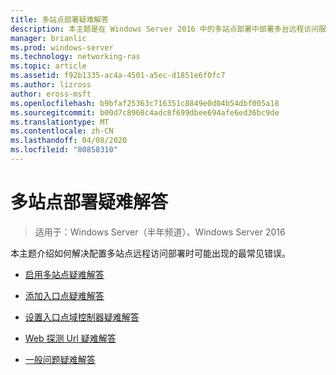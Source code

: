 ```yaml
---
title: 多站点部署疑难解答
description: 本主题是在 Windows Server 2016 中的多站点部署中部署多台远程访问服务器指南的一部分。
manager: brianlic
ms.prod: windows-server
ms.technology: networking-ras
ms.topic: article
ms.assetid: f92b1335-ac4a-4501-a5ec-d1851e6f0fc7
ms.author: lizross
author: eross-msft
ms.openlocfilehash: b9bfaf25363c716351c8849e0d04b54dbf005a18
ms.sourcegitcommit: b00d7c8968c4adc8f699dbee694afe6ed36bc9de
ms.translationtype: MT
ms.contentlocale: zh-CN
ms.lasthandoff: 04/08/2020
ms.locfileid: "80858310"
---
```

# <a name="troubleshoot-a-multisite-deployment"></a>多站点部署疑难解答

>适用于：Windows Server（半年频道）、Windows Server 2016

本主题介绍如何解决配置多站点远程访问部署时可能出现的最常见错误。   
  
-   [启用多站点疑难解答](Troubleshooting-Enabling-Multisite.md)  
  
-   [添加入口点疑难解答](Troubleshooting-Adding-Entry-Points.md)  
  
-   [设置入口点域控制器疑难解答](Troubleshooting-Setting-the-Entry-Point-Domain-Controller.md)  
  
-   [Web 探测 Url 疑难解答](Troubleshooting-Web-Probe-URLs.md)  
  
-   [一般问题疑难解答](Troubleshooting-General-Issues.md)  
  


